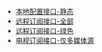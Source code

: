 * [本地配置接口-静态](/index?pwd=)
* [远程订阅接口-全部](/config/1?pwd=&sub=all)
* [远程订阅接口-绿色](/config/1?pwd=&sub=green)
* [电视订阅接口-仅多媒体源](/config/1?pwd=&sub=tv)
